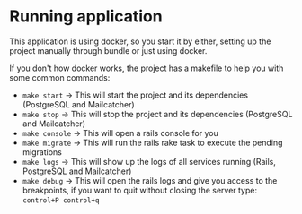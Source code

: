 # Running application

This application is using docker, so you start it by either, setting up the project manually through bundle or just using docker.

If you don't how docker works, the project has a makefile to help you with some common commands:

- `make start` -> This will start the project and its dependencies (PostgreSQL and Mailcatcher)
- `make stop` -> This will stop the project and its dependencies (PostgreSQL and Mailcatcher)
- `make console` -> This will open a rails console for you
- `make migrate` -> This will run the rails rake task to execute the pending migrations
- `make logs` -> This will show up the logs of all services running (Rails, PostgreSQL and Mailcatcher)
- `make debug` -> This will open the rails logs and give you access to the breakpoints, if you want to quit without closing the server type: `control+P control+q`
